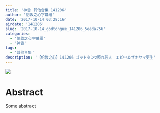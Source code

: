 ```yaml
---
title: '神舌 其他合集 141206'
author: '伦敦之心字幕组'
date: '2017-10-14 03:28:16'
airdate: '141206'
slug: '2017-10-14_godtongue_141206_5eeda756'
categories: 
  - '伦敦之心字幕组'
  - '神舌'
tags: 
  - '其他合集'
description: '【伦敦之心】141206 ゴッドタン▽照れ芸人　エビ中＆ザキヤマ更生'
---
```


![](https://i.imgur.com/Hyw7Vmz.jpg)
# Abstract
Some abstract
